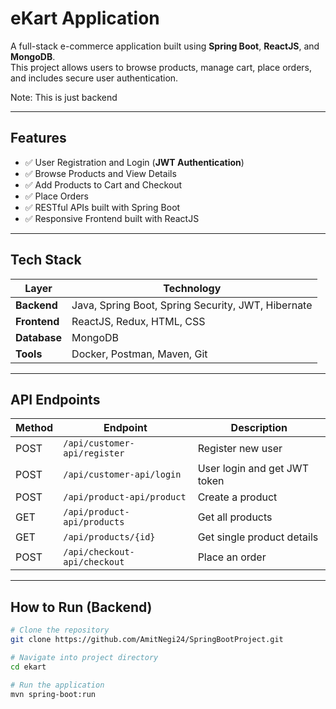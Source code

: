 # eKart Application

A full-stack e-commerce application built using **Spring Boot**, **ReactJS**, and **MongoDB**.  
This project allows users to browse products, manage cart, place orders, and includes secure user authentication.

Note: This is just backend

---

## Features

- ✅ User Registration and Login (**JWT Authentication**)
- ✅ Browse Products and View Details
- ✅ Add Products to Cart and Checkout
- ✅ Place Orders
- ✅ RESTful APIs built with Spring Boot
- ✅ Responsive Frontend built with ReactJS

---

## Tech Stack

| Layer | Technology |
|-------|------------|
| **Backend** | Java, Spring Boot, Spring Security, JWT, Hibernate |
| **Frontend** | ReactJS, Redux, HTML, CSS |
| **Database** | MongoDB |
| **Tools** | Docker, Postman, Maven, Git |

---

## API Endpoints

| Method | Endpoint | Description |
|--------|----------|-------------|
| POST | `/api/customer-api/register` | Register new user |
| POST | `/api/customer-api/login` | User login and get JWT token |
| POST | `/api/product-api/product` | Create a product |
| GET | `/api/product-api/products` | Get all products |
| GET | `/api/products/{id}` | Get single product details |
| POST | `/api/checkout-api/checkout` | Place an order |

---

## How to Run (Backend)

```bash
# Clone the repository
git clone https://github.com/AmitNegi24/SpringBootProject.git

# Navigate into project directory
cd ekart

# Run the application
mvn spring-boot:run
